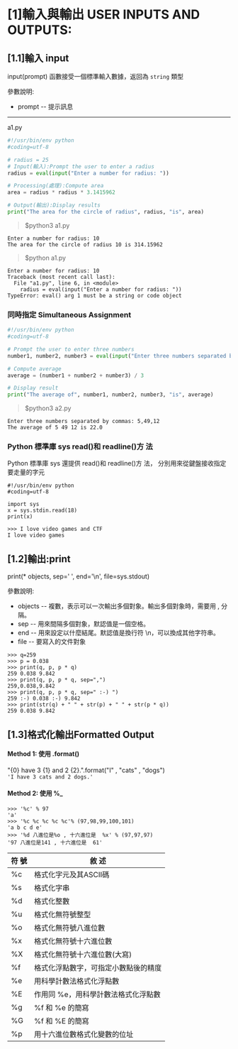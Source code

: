 # [1]輸入與輸出 USER INPUTS AND OUTPUTS:

## [1.1]輸入 input
  
input(prompt) 函數接受一個標準輸入數據，返回為 `string` 類型  

參數說明:
* prompt -- 提示訊息

---
a1.py
```python
#!/usr/bin/env python
#coding=utf-8

# radius = 25 
# Input(輸入):Prompt the user to enter a radius
radius = eval(input("Enter a number for radius: "))

# Processing(處理):Compute area
area = radius * radius * 3.1415962

# Output(輸出):Display results
print("The area for the circle of radius", radius, "is", area)
```

> $python3 a1.py
```
Enter a number for radius: 10
The area for the circle of radius 10 is 314.15962
```

> $python a1.py
```
Enter a number for radius: 10
Traceback (most recent call last):
  File "a1.py", line 6, in <module>
    radius = eval(input("Enter a number for radius: "))
TypeError: eval() arg 1 must be a string or code object
```

### 同時指定 Simultaneous Assignment

```python
#!/usr/bin/env python
#coding=utf-8

# Prompt the user to enter three numbers
number1, number2, number3 = eval(input("Enter three numbers separated by commas: "))

# Compute average
average = (number1 + number2 + number3) / 3

# Display result
print("The average of", number1, number2, number3, "is", average)
```

> $python3 a2.py
```
Enter three numbers separated by commas: 5,49,12
The average of 5 49 12 is 22.0
```

### Python 標準庫 sys read()和 readline()方 法
Python 標準庫 sys 還提供 read()和 readline()方 法， 分別用來從鍵盤接收指定要走量的字元

```python3
#!/usr/bin/env python
#coding=utf-8

import sys
x = sys.stdin.read(18) 
print(x)
```

```
>>> I love video games and CTF  
I love video games
```

## [1.2]輸出:print

print(* objects, sep=' ', end='\n', file=sys.stdout)  

參數說明:
* objects -- 複數，表示可以一次輸出多個對象。輸出多個對象時，需要用 , 分隔。
* sep -- 用來間隔多個對象，默認值是一個空格。
* end -- 用來設定以什麼結尾。默認值是換行符 \n，可以換成其他字符串。
* file -- 要寫入的文件對象

```
>>> q=259
>>> p = 0.038
>>> print(q, p, p * q)
259 0.038 9.842
>>> print(q, p, p * q, sep=",")
259,0.038,9.842
>>> print(q, p, p * q, sep=" :-) ")
259 :-) 0.038 :-) 9.842
>>> print(str(q) + " " + str(p) + " " + str(p * q))
259 0.038 9.842
```

## [1.3]格式化輸出Formatted Output

#### Method 1: 使用 .format()

"{0} have 3 {1} and 2 {2}.".format("I" , "cats" , "dogs")  
`'I have 3 cats and 2 dogs.'`

#### Method 2: 使用 %_

```
>>> '%c' % 97
'a'
>>> '%c %c %c %c %c'% (97,98,99,100,101)
'a b c d e'
>>> '%d 八進位是%o , 十六進位是  %x' % (97,97,97)
'97 八進位是141 , 十六進位是  61'
```


|符 號|敘 述|
|-------|-------|
|    %c	|格式化字元及其ASCII碼|
|    %s	|格式化字串|
|    %d	|格式化整數|
|    %u	|格式化無符號整型|
|    %o	|格式化無符號八進位數|
|    %x	|格式化無符號十六進位數|
|    %X	|格式化無符號十六進位數(大寫)|
|    %f	|格式化浮點數字，可指定小數點後的精度|
|    %e	|用科學計數法格式化浮點數|
|    %E	|作用同 %e，用科學計數法格式化浮點數|
|    %g	|%f 和 %e 的簡寫|
|    %G	|%f 和 %E 的簡寫|
|    %p	|用十六進位數格式化變數的位址|
